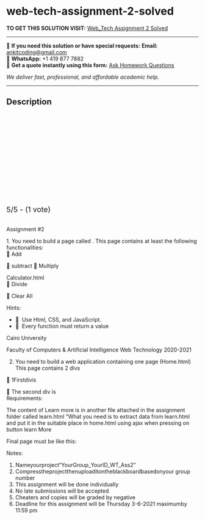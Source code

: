 # web-tech-assignment-2-solved
**TO GET THIS SOLUTION VISIT:** [Web_Tech Assignment 2 Solved](https://www.ankitcodinghub.com/product/web_tech-assignment-2-solved/)


---

📩 **If you need this solution or have special requests:** **Email:** ankitcoding@gmail.com  
📱 **WhatsApp:** +1 419 877 7882  
📄 **Get a quote instantly using this form:** [Ask Homework Questions](https://www.ankitcodinghub.com/services/ask-homework-questions/)

*We deliver fast, professional, and affordable academic help.*

---

<h2>Description</h2>



<div class="kk-star-ratings kksr-auto kksr-align-center kksr-valign-top" data-payload="{&quot;align&quot;:&quot;center&quot;,&quot;id&quot;:&quot;91989&quot;,&quot;slug&quot;:&quot;default&quot;,&quot;valign&quot;:&quot;top&quot;,&quot;ignore&quot;:&quot;&quot;,&quot;reference&quot;:&quot;auto&quot;,&quot;class&quot;:&quot;&quot;,&quot;count&quot;:&quot;1&quot;,&quot;legendonly&quot;:&quot;&quot;,&quot;readonly&quot;:&quot;&quot;,&quot;score&quot;:&quot;5&quot;,&quot;starsonly&quot;:&quot;&quot;,&quot;best&quot;:&quot;5&quot;,&quot;gap&quot;:&quot;4&quot;,&quot;greet&quot;:&quot;Rate this product&quot;,&quot;legend&quot;:&quot;5\/5 - (1 vote)&quot;,&quot;size&quot;:&quot;24&quot;,&quot;title&quot;:&quot;Web_Tech Assignment 2 Solved&quot;,&quot;width&quot;:&quot;138&quot;,&quot;_legend&quot;:&quot;{score}\/{best} - ({count} {votes})&quot;,&quot;font_factor&quot;:&quot;1.25&quot;}">

<div class="kksr-stars">

<div class="kksr-stars-inactive">
            <div class="kksr-star" data-star="1" style="padding-right: 4px">


<div class="kksr-icon" style="width: 24px; height: 24px;"></div>
        </div>
            <div class="kksr-star" data-star="2" style="padding-right: 4px">


<div class="kksr-icon" style="width: 24px; height: 24px;"></div>
        </div>
            <div class="kksr-star" data-star="3" style="padding-right: 4px">


<div class="kksr-icon" style="width: 24px; height: 24px;"></div>
        </div>
            <div class="kksr-star" data-star="4" style="padding-right: 4px">


<div class="kksr-icon" style="width: 24px; height: 24px;"></div>
        </div>
            <div class="kksr-star" data-star="5" style="padding-right: 4px">


<div class="kksr-icon" style="width: 24px; height: 24px;"></div>
        </div>
    </div>

<div class="kksr-stars-active" style="width: 138px;">
            <div class="kksr-star" style="padding-right: 4px">


<div class="kksr-icon" style="width: 24px; height: 24px;"></div>
        </div>
            <div class="kksr-star" style="padding-right: 4px">


<div class="kksr-icon" style="width: 24px; height: 24px;"></div>
        </div>
            <div class="kksr-star" style="padding-right: 4px">


<div class="kksr-icon" style="width: 24px; height: 24px;"></div>
        </div>
            <div class="kksr-star" style="padding-right: 4px">


<div class="kksr-icon" style="width: 24px; height: 24px;"></div>
        </div>
            <div class="kksr-star" style="padding-right: 4px">


<div class="kksr-icon" style="width: 24px; height: 24px;"></div>
        </div>
    </div>
</div>


<div class="kksr-legend" style="font-size: 19.2px;">
            5/5 - (1 vote)    </div>
    </div>
<div class="page" title="Page 1">
<div class="layoutArea">
<div class="column">
&nbsp;

Assignment #2

</div>
</div>
<div class="section">
<div class="layoutArea">
<div class="column">
1. You need to build a page called . This page contains at least the following functionalities:

</div>
</div>
<div class="layoutArea">
<div class="column">
 Add

 subtract  Multiply

</div>
</div>
<div class="layoutArea">
<div class="column">
Calculator.html

</div>
</div>
<div class="layoutArea">
<div class="column">
 Divide

 Clear All

</div>
</div>
<div class="layoutArea">
<div class="column">
Hints:

</div>
</div>
<div class="layoutArea">
<div class="column">
<ul>
<li> &nbsp;Use Html, CSS, and JavaScript.</li>
<li> &nbsp;Every function must return a value</li>
</ul>
</div>
</div>
</div>
</div>
<div class="page" title="Page 2">
<div class="layoutArea">
<div class="column">
Cairo University

Faculty of Computers &amp; Artificial Intelligence Web Technology 2020-2021

2. You need to build a web application containing one page (Home.html) This page contains 2 divs

 1Firstdivis

</div>
</div>
<div class="layoutArea">
<div class="column">
 The second div is

</div>
</div>
</div>
<div class="page" title="Page 3">
<div class="layoutArea">
<div class="column">
Requirements:

The content of Learn more is in another file attached in the assignment folder called learn.html “What you need is to extract data from learn.html and put it in the suitable place in home.html using ajax when pressing on button learn More

Final page must be like this:

Notes:

<ol>
<li>Nameyourproject“YourGroup_YourID_WT_Ass2”</li>
<li>Compresstheprojectthenuploaditontheblackboardbasedonyour group number</li>
<li>This assignment will be done individually</li>
<li>No late submissions will be accepted</li>
<li>Cheaters and copies will be graded by negative</li>
<li>Deadline for this assignment will be Thursday 3-6-2021 maximumby 11:59 pm</li>
</ol>
</div>
</div>
</div>

